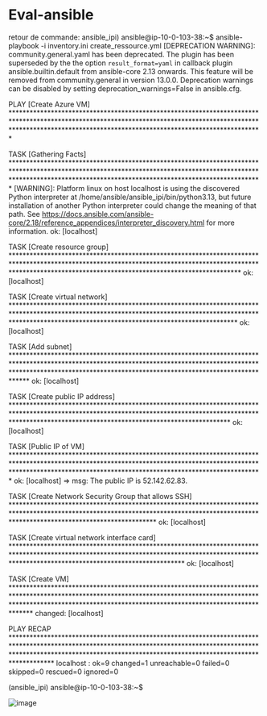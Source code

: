 # Eval-ansible



retour de commande:
ansible_ipi) ansible@ip-10-0-103-38:~$ ansible-playbook -i inventory.ini create_ressource.yml 
[DEPRECATION WARNING]: community.general.yaml has been deprecated. The plugin has been superseded by the the option `result_format=yaml` in callback plugin ansible.builtin.default from ansible-core 2.13 onwards. This feature will be 
removed from community.general in version 13.0.0. Deprecation warnings can be disabled by setting deprecation_warnings=False in ansible.cfg.

PLAY [Create Azure VM] **********************************************************************************************************************************************************************************************************************

TASK [Gathering Facts] **********************************************************************************************************************************************************************************************************************
[WARNING]: Platform linux on host localhost is using the discovered Python interpreter at /home/ansible/ansible_ipi/bin/python3.13, but future installation of another Python interpreter could change the meaning of that path. See
https://docs.ansible.com/ansible-core/2.18/reference_appendices/interpreter_discovery.html for more information.
ok: [localhost]

TASK [Create resource group] ****************************************************************************************************************************************************************************************************************
ok: [localhost]

TASK [Create virtual network] ***************************************************************************************************************************************************************************************************************
ok: [localhost]

TASK [Add subnet] ***************************************************************************************************************************************************************************************************************************
ok: [localhost]

TASK [Create public IP address] *************************************************************************************************************************************************************************************************************
ok: [localhost]

TASK [Public IP of VM] **********************************************************************************************************************************************************************************************************************
ok: [localhost] => 
  msg: The public IP is 52.142.62.83.

TASK [Create Network Security Group that allows SSH] ****************************************************************************************************************************************************************************************
ok: [localhost]

TASK [Create virtual network interface card] ************************************************************************************************************************************************************************************************
ok: [localhost]

TASK [Create VM] ****************************************************************************************************************************************************************************************************************************
changed: [localhost]

PLAY RECAP **********************************************************************************************************************************************************************************************************************************
localhost                  : ok=9    changed=1    unreachable=0    failed=0    skipped=0    rescued=0    ignored=0   

(ansible_ipi) ansible@ip-10-0-103-38:~$ 

![image](https://github.com/user-attachments/assets/4cfe2bda-4cc6-47ed-ae9c-d090620d0ac0)
